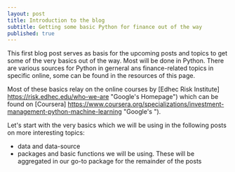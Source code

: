 ```yaml
---
layout: post
title: Introduction to the blog
subtitle: Getting some basic Python for finance out of the way
published: true
---
```


This first blog post serves as basis for the upcoming posts and topics to get some of the very basics out of the way. Most will be done in Python. There are various sources for Python in gerneral ans finance-related topics in specific online, some can be found in the resources of this page.

Most of these basics relay on the online courses by [Edhec Risk Institute] https://risk.edhec.edu/who-we-are "Google's Homepage") which can be found on [Coursera] https://www.coursera.org/specializations/investment-management-python-machine-learning "Google's "). 

Let's start with the very basics which we will be using in the following posts on more interesting topics: 
* data and data-source
* packages and basic functions we will be using. These will be aggregated in our go-to package for the remainder of the posts




